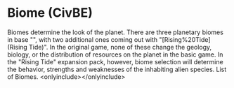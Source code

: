 # Biome (CivBE)

Biomes determine the look of the planet.
There are three planetary biomes in base "", with two additional ones coming out with "[Rising%20Tide](Rising Tide)". In the original game, none of these change the geology, biology, or the distribution of resources on the planet in the basic game. In the "Rising Tide" expansion pack, however, biome selection will determine the behavior, strengths and weaknesses of the inhabiting alien species.
List of Biomes.
&lt;onlyinclude&gt;&lt;/onlyinclude&gt;